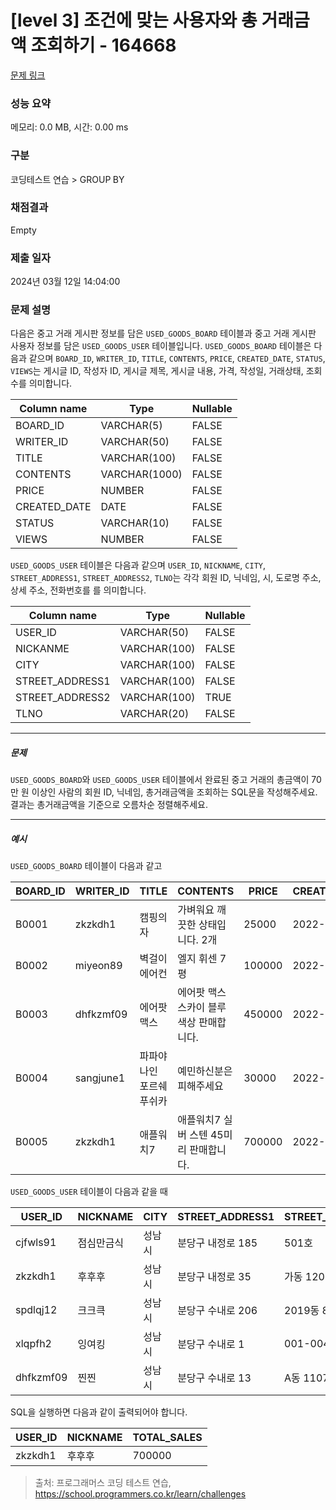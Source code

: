 # [level 3] 조건에 맞는 사용자와 총 거래금액 조회하기 - 164668 

[문제 링크](https://school.programmers.co.kr/learn/courses/30/lessons/164668) 

### 성능 요약

메모리: 0.0 MB, 시간: 0.00 ms

### 구분

코딩테스트 연습 > GROUP BY

### 채점결과

Empty

### 제출 일자

2024년 03월 12일 14:04:00

### 문제 설명

<p>다음은 중고 거래 게시판 정보를 담은 <code>USED_GOODS_BOARD</code> 테이블과 중고 거래 게시판 사용자 정보를 담은 <code>USED_GOODS_USER</code> 테이블입니다. <code>USED_GOODS_BOARD</code> 테이블은 다음과 같으며 <code>BOARD_ID</code>, <code>WRITER_ID</code>, <code>TITLE</code>, <code>CONTENTS</code>, <code>PRICE</code>, <code>CREATED_DATE</code>, <code>STATUS</code>, <code>VIEWS</code>는 게시글 ID, 작성자 ID, 게시글 제목, 게시글 내용, 가격, 작성일, 거래상태, 조회수를 의미합니다.</p>
<table class="table">
        <thead><tr>
<th>Column name</th>
<th>Type</th>
<th>Nullable</th>
</tr>
</thead>
        <tbody><tr>
<td>BOARD_ID</td>
<td>VARCHAR(5)</td>
<td>FALSE</td>
</tr>
<tr>
<td>WRITER_ID</td>
<td>VARCHAR(50)</td>
<td>FALSE</td>
</tr>
<tr>
<td>TITLE</td>
<td>VARCHAR(100)</td>
<td>FALSE</td>
</tr>
<tr>
<td>CONTENTS</td>
<td>VARCHAR(1000)</td>
<td>FALSE</td>
</tr>
<tr>
<td>PRICE</td>
<td>NUMBER</td>
<td>FALSE</td>
</tr>
<tr>
<td>CREATED_DATE</td>
<td>DATE</td>
<td>FALSE</td>
</tr>
<tr>
<td>STATUS</td>
<td>VARCHAR(10)</td>
<td>FALSE</td>
</tr>
<tr>
<td>VIEWS</td>
<td>NUMBER</td>
<td>FALSE</td>
</tr>
</tbody>
      </table>
<p><code>USED_GOODS_USER</code> 테이블은 다음과 같으며 <code>USER_ID</code>, <code>NICKNAME</code>, <code>CITY</code>, <code>STREET_ADDRESS1</code>, <code>STREET_ADDRESS2</code>, <code>TLNO</code>는 각각 회원 ID, 닉네임, 시, 도로명 주소, 상세 주소, 전화번호를 를 의미합니다.</p>
<table class="table">
        <thead><tr>
<th>Column name</th>
<th>Type</th>
<th>Nullable</th>
</tr>
</thead>
        <tbody><tr>
<td>USER_ID</td>
<td>VARCHAR(50)</td>
<td>FALSE</td>
</tr>
<tr>
<td>NICKANME</td>
<td>VARCHAR(100)</td>
<td>FALSE</td>
</tr>
<tr>
<td>CITY</td>
<td>VARCHAR(100)</td>
<td>FALSE</td>
</tr>
<tr>
<td>STREET_ADDRESS1</td>
<td>VARCHAR(100)</td>
<td>FALSE</td>
</tr>
<tr>
<td>STREET_ADDRESS2</td>
<td>VARCHAR(100)</td>
<td>TRUE</td>
</tr>
<tr>
<td>TLNO</td>
<td>VARCHAR(20)</td>
<td>FALSE</td>
</tr>
</tbody>
      </table>
<hr>

<h5>문제</h5>

<p><code>USED_GOODS_BOARD</code>와 <code>USED_GOODS_USER</code> 테이블에서 완료된 중고 거래의 총금액이 70만 원 이상인 사람의 회원 ID, 닉네임, 총거래금액을 조회하는 SQL문을 작성해주세요. 결과는 총거래금액을 기준으로 오름차순 정렬해주세요.</p>

<hr>

<h5>예시</h5>

<p><code>USED_GOODS_BOARD</code> 테이블이 다음과 같고</p>
<table class="table">
        <thead><tr>
<th>BOARD_ID</th>
<th>WRITER_ID</th>
<th>TITLE</th>
<th>CONTENTS</th>
<th>PRICE</th>
<th>CREATED_DATE</th>
<th>STATUS</th>
<th>VIEWS</th>
</tr>
</thead>
        <tbody><tr>
<td>B0001</td>
<td>zkzkdh1</td>
<td>캠핑의자</td>
<td>가벼워요 깨끗한 상태입니다. 2개</td>
<td>25000</td>
<td>2022-11-29</td>
<td>SALE</td>
<td>34</td>
</tr>
<tr>
<td>B0002</td>
<td>miyeon89</td>
<td>벽걸이 에어컨</td>
<td>엘지 휘센 7평</td>
<td>100000</td>
<td>2022-11-29</td>
<td>SALE</td>
<td>55</td>
</tr>
<tr>
<td>B0003</td>
<td>dhfkzmf09</td>
<td>에어팟 맥스</td>
<td>에어팟 맥스 스카이 블루 색상 판매합니다.</td>
<td>450000</td>
<td>2022-11-26</td>
<td>DONE</td>
<td>67</td>
</tr>
<tr>
<td>B0004</td>
<td>sangjune1</td>
<td>파파야나인 포르쉐 푸쉬카</td>
<td>예민하신분은 피해주세요</td>
<td>30000</td>
<td>2022-11-30</td>
<td>DONE</td>
<td>78</td>
</tr>
<tr>
<td>B0005</td>
<td>zkzkdh1</td>
<td>애플워치7</td>
<td>애플워치7 실버 스텐 45미리 판매합니다.</td>
<td>700000</td>
<td>2022-11-30</td>
<td>DONE</td>
<td>99</td>
</tr>
</tbody>
      </table>
<p><code>USED_GOODS_USER</code> 테이블이 다음과 같을 때</p>
<table class="table">
        <thead><tr>
<th>USER_ID</th>
<th>NICKNAME</th>
<th>CITY</th>
<th>STREET_ADDRESS1</th>
<th>STREET_ADDRESS2</th>
<th>TLNO</th>
</tr>
</thead>
        <tbody><tr>
<td>cjfwls91</td>
<td>점심만금식</td>
<td>성남시</td>
<td>분당구 내정로 185</td>
<td>501호</td>
<td>01036344964</td>
</tr>
<tr>
<td>zkzkdh1</td>
<td>후후후</td>
<td>성남시</td>
<td>분당구 내정로 35</td>
<td>가동 1202호</td>
<td>01032777543</td>
</tr>
<tr>
<td>spdlqj12</td>
<td>크크큭</td>
<td>성남시</td>
<td>분당구 수내로 206</td>
<td>2019동 801호</td>
<td>01087234922</td>
</tr>
<tr>
<td>xlqpfh2</td>
<td>잉여킹</td>
<td>성남시</td>
<td>분당구 수내로 1</td>
<td>001-004</td>
<td>01064534911</td>
</tr>
<tr>
<td>dhfkzmf09</td>
<td>찐찐</td>
<td>성남시</td>
<td>분당구 수내로 13</td>
<td>A동 1107호</td>
<td>01053422914</td>
</tr>
</tbody>
      </table>
<p>SQL을 실행하면 다음과 같이 출력되어야 합니다.</p>
<table class="table">
        <thead><tr>
<th>USER_ID</th>
<th>NICKNAME</th>
<th>TOTAL_SALES</th>
</tr>
</thead>
        <tbody><tr>
<td>zkzkdh1</td>
<td>후후후</td>
<td>700000</td>
</tr>
</tbody>
      </table>

> 출처: 프로그래머스 코딩 테스트 연습, https://school.programmers.co.kr/learn/challenges
